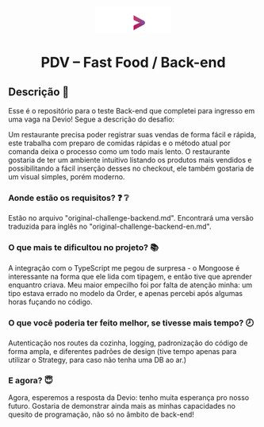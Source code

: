 <p align="center">
  <img src="https://github.com/deviobr/code-patterns/blob/main/images/devio.webp?raw=true" />
</p>

<h1 align="center">PDV – Fast Food / Back-end</h1>

## Descrição 👾
Esse é o repositório para o teste Back-end que completei para ingresso em uma vaga na Devio! Segue a descrição do desafio:

Um restaurante precisa poder registrar suas vendas de forma fácil e rápida, este trabalha com preparo de comidas rápidas e o método atual por comanda deixa o processo como um todo mais lento. O restaurante gostaria de ter um ambiente intuitivo listando os produtos mais vendidos e possibilitando a fácil inserção desses no checkout, ele também gostaria de um visual simples, porém moderno.

### Aonde estão os requisitos? ❓ ❔ 
Estão no arquivo "original-challenge-backend.md". Encontrará uma versão traduzida para inglês no "original-challenge-backend-en.md".

### O que mais te dificultou no projeto? 📚 
A integração com o TypeScript me pegou de surpresa - o Mongoose é interessante na forma que ele lida com tipagem, e então tive que aprender enquantro criava.
Meu maior empecilho foi por falta de atenção minha: um tipo estava errado no modelo da Order, e apenas percebi após algumas horas fuçando no código.

### O que você poderia ter feito melhor, se tivesse mais tempo? 🕗 
Autenticação nos routes da cozinha, logging, padronização do código de forma ampla, e diferentes padrões de design (tive tempo apenas para utilizar o Strategy, para caso não tenha uma DB ao ar.)

### E agora? 😇 
Agora, esperemos a resposta da Devio: tenho muita esperança pro nosso futuro. Gostaria de demonstrar ainda mais as minhas capacidades no quesito de programação, não só no âmbito de back-end! 
